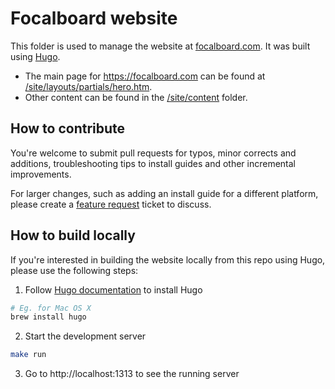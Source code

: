 # Focalboard website

This folder is used to manage the website at [focalboard.com](https://www.focalboard.com/). It was built using [Hugo](https://gohugo.io/).

- The main page for https://focalboard.com can be found at [/site/layouts/partials/hero.htm](site/layouts/partials). 
- Other content can be found in the [/site/content](site/content) folder. 

## How to contribute 

You're welcome to submit pull requests for typos, minor corrects and additions, troubleshooting tips to install guides and other incremental improvements. 

For larger changes, such as adding an install guide for a different platform, please create a [feature request](https://github.com/mattermost/focalboard/issues/new?assignees=&labels=enhancement&template=enhancement.md&title=Feature+Request%3A+) ticket to discuss. 

## How to build locally 

If you're interested in building the website locally from this repo using Hugo, please use the following steps: 

1. Follow [Hugo documentation](https://gohugo.io/getting-started/installing/) to install Hugo

```bash
# Eg. for Mac OS X
brew install hugo
```


2. Start the development server

```bash
make run
```

3. Go to http://localhost:1313 to see the running server
